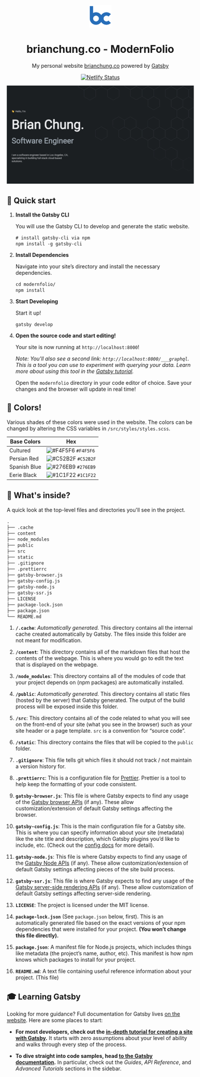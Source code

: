 <div align="center">
  <a href="https://brianchung.co">
    <img alt="Brian Chung" src="https://github.com/BrChung/ModernFolio/blob/master/src/images/logo.png?raw=true" width="60" />
  </a>
</div>
<h1 align="center">
  brianchung.co - ModernFolio
</h1>
<p align="center">
  My personal website <a href="https://brianchung.co" target="_blank">brianchung.co</a> powered by <a href="https://www.gatsbyjs.org/" target="_blank">Gatsby</a>
</p>
<p align="center">
  <a href="https://app.netlify.com/sites/brianchung/deploys" target="_blank">
    <img src="https://api.netlify.com/api/v1/badges/410b2f49-c8c4-470c-a95c-1bf21708429d/deploy-status" alt="Netlify Status" />
  </a>
</p>

![demo](https://github.com/BrChung/ModernFolio/blob/master/static/images/og.png?raw=true)

## 🚀 Quick start

1.  **Install the Gatsby CLI**

    You will use the Gatsby CLI to develop and generate the static website.

    ```shell
    # install gatsby-cli via npm
    npm install -g gatsby-cli
    ```

1.  **Install Dependencies**

    Navigate into your site’s directory and install the necessary dependencies.

    ```shell
    cd modernfolio/
    npm install
    ```

1.  **Start Developing**

    Start it up!

    ```shell
    gatsby develop
    ```

1.  **Open the source code and start editing!**

    Your site is now running at `http://localhost:8000`!

    _Note: You'll also see a second link: _`http://localhost:8000/___graphql`_. This is a tool you can use to experiment with querying your data. Learn more about using this tool in the [Gatsby tutorial](https://www.gatsbyjs.org/tutorial/part-five/#introducing-graphiql)._

    Open the `modernfolio` directory in your code editor of choice. Save your changes and the browser will update in real time!

## 🎨 Colors!

Various shades of these colors were used in the website. The colors can be changed by altering the CSS variables in `/src/styles/styles.scss`.

| Base Colors  | Hex                                                                |
| ------------ | ------------------------------------------------------------------ |
| Cultured     | ![#F4F5F6](https://via.placeholder.com/10/0a192f?text=+) `#F4F5F6` |
| Persian Red  | ![#C52B2F](https://via.placeholder.com/10/0a192f?text=+) `#C52B2F` |
| Spanish Blue | ![#276EB9](https://via.placeholder.com/10/0a192f?text=+) `#276EB9` |
| Eerie Black  | ![#1C1F22](https://via.placeholder.com/10/303C55?text=+) `#1C1F22` |

## 🧐 What's inside?

A quick look at the top-level files and directories you'll see in the project.

    .
    ├── .cache
    ├── content
    ├── node_modules
    ├── public
    ├── src
    ├── static
    ├── .gitignore
    ├── .prettierrc
    ├── gatsby-browser.js
    ├── gatsby-config.js
    ├── gatsby-node.js
    ├── gatsby-ssr.js
    ├── LICENSE
    ├── package-lock.json
    ├── package.json
    └── README.md

1.  **`/.cache`**: _Automatically generated._ This directory contains all the internal cache created automatically by Gatsby. The files inside this folder are not meant for modification.

2.  **`/content`**: This directory contains all of the markdown files that host the contents of the webpage. This is where you would go to edit the text that is displayed on the webpage.

3.  **`/node_modules`**: This directory contains all of the modules of code that your project depends on (npm packages) are automatically installed.

4.  **`/public`**: _Automatically generated._ This directory contains all static files (hosted by the server) that Gatsby generated. The output of the build process will be exposed inside this folder.

5.  **`/src`**: This directory contains all of the code related to what you will see on the front-end of your site (what you see in the browser) such as your site header or a page template. `src` is a convention for “source code”.

6.  **`/static`**: This directory contains the files that will be copied to the `public` folder.

7.  **`.gitignore`**: This file tells git which files it should not track / not maintain a version history for.

8.  **`.prettierrc`**: This is a configuration file for [Prettier](https://prettier.io/). Prettier is a tool to help keep the formatting of your code consistent.

9.  **`gatsby-browser.js`**: This file is where Gatsby expects to find any usage of the [Gatsby browser APIs](https://www.gatsbyjs.org/docs/browser-apis/) (if any). These allow customization/extension of default Gatsby settings affecting the browser.

10. **`gatsby-config.js`**: This is the main configuration file for a Gatsby site. This is where you can specify information about your site (metadata) like the site title and description, which Gatsby plugins you’d like to include, etc. (Check out the [config docs](https://www.gatsbyjs.org/docs/gatsby-config/) for more detail).

11. **`gatsby-node.js`**: This file is where Gatsby expects to find any usage of the [Gatsby Node APIs](https://www.gatsbyjs.org/docs/node-apis/) (if any). These allow customization/extension of default Gatsby settings affecting pieces of the site build process.

12. **`gatsby-ssr.js`**: This file is where Gatsby expects to find any usage of the [Gatsby server-side rendering APIs](https://www.gatsbyjs.org/docs/ssr-apis/) (if any). These allow customization of default Gatsby settings affecting server-side rendering.

13. **`LICENSE`**: The project is licensed under the MIT license.

14. **`package-lock.json`** (See `package.json` below, first). This is an automatically generated file based on the exact versions of your npm dependencies that were installed for your project. **(You won’t change this file directly).**

15. **`package.json`**: A manifest file for Node.js projects, which includes things like metadata (the project’s name, author, etc). This manifest is how npm knows which packages to install for your project.

16. **`README.md`**: A text file containing useful reference information about your project. (This file)

## 🎓 Learning Gatsby

Looking for more guidance? Full documentation for Gatsby lives [on the website](https://www.gatsbyjs.org/). Here are some places to start:

- **For most developers, check out the [in-depth tutorial for creating a site with Gatsby](https://www.gatsbyjs.org/tutorial/).** It starts with zero assumptions about your level of ability and walks through every step of the process.

- **To dive straight into code samples, head [to the Gatsby documentation](https://www.gatsbyjs.org/docs/).** In particular, check out the _Guides_, _API Reference_, and _Advanced Tutorials_ sections in the sidebar.
